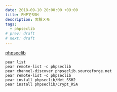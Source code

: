 ```yaml
---
date: 2018-09-10 20:00:00 +09:00
title: PHPでSSH
description: 実験メモ
tags:
  - phpseclib
# prev: draft
# next: draft
---
```


[phpseclib](https://github.com/phpseclib/phpseclib)

```
pear list
pear remote-list -c phpseclib
pear channel-discover phpseclib.sourceforge.net
pear remote-list -c phpseclib
pear install phpseclib/Net_SSH2
pear install phpseclib/Crypt_RSA
```

